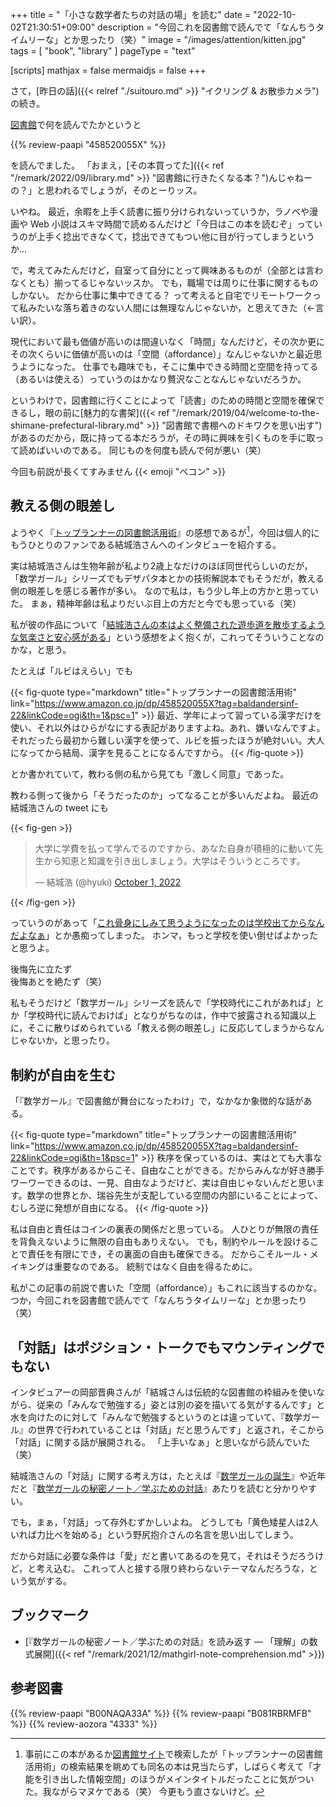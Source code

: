 +++
title = "「小さな数学者たちの対話の場」を読む"
date =  "2022-10-02T21:30:51+09:00"
description = "今回これを図書館で読んでて「なんちうタイムリーな」とか思ったり（笑）"
image = "/images/attention/kitten.jpg"
tags = [ "book", "library" ]
pageType = "text"

[scripts]
  mathjax = false
  mermaidjs = false
+++

さて，[昨日の話]({{< relref "./suitouro.md" >}} "イクリング & お散歩カメラ")の続き。

[図書館][島根県立図書館]で何を読んでたかというと

{{% review-paapi "458520055X" %}} <!-- 図書館活用術 インタビュー集 -->

を読んでました。
「おまえ，[その本買ってた]({{< ref "/remark/2022/09/library.md" >}} "図書館に行きたくなる本？")んじゃねーの？」と思われるでしょうが，そのとーりッス。

いやね。
最近，余暇を上手く読書に振り分けられないっていうか，ラノベや漫画や Web 小説はスキマ時間で読めるんだけど「今日はこの本を読むぞ」っていうのが上手く捻出できなくて，捻出できてもつい他に目が行ってしまうというか...

で，考えてみたんだけど，自室って自分にとって興味あるものが（全部とは言わなくとも）揃ってるじゃないッスか。
でも，職場では周りに仕事に関するものしかない。
だから仕事に集中できてる？ って考えると自宅でリモートワークって私みたいな落ち着きのない人間には無理なんじゃないか，と思えてきた（←言い訳）。

現代において最も価値が高いのは間違いなく「時間」なんだけど，その次か更にその次くらいに価値が高いのは「空間（affordance）」なんじゃないかと最近思うようになった。
仕事でも趣味でも，そこに集中できる時間と空間を持ってる（あるいは使える）っていうのはかなり贅沢なことなんじゃないだろうか。

というわけで，図書館に行くことによって「読書」のための時間と空間を確保できるし，眼の前に[魅力的な書架]({{< ref "/remark/2019/04/welcome-to-the-shimane-prefectural-library.md" >}} "図書館で書棚へのドキワクを思い出す")があるのだから，既に持ってる本だろうが，その時に興味を引くものを手に取って読めばいいのである。
同じものを何度も読んで何が悪い（笑）

今回も前説が長くてすみません {{< emoji "ペコン" >}}

## 教える側の眼差し

ようやく『[トップランナーの図書館活用術](https://www.amazon.co.jp/dp/458520055X?tag=baldandersinf-22&linkCode=ogi&th=1&psc=1)』の感想であるが[^b1]，今回は個人的にもうひとりのファンである結城浩さんへのインタビューを紹介する。

[^b1]: 事前にこの本があるか[図書館サイト][島根県立図書館]で検索したが「トップランナーの図書館活用術」の検索結果を眺めても同名の本は見当たらず，しばらく考えて「才能を引き出した情報空間」のほうがメインタイトルだったことに気がついた。我ながらマヌケである（笑） 今更もう直さないけど。

実は結城浩さんは生物年齢が私より2歳上なだけのほぼ同世代らしいのだが，「数学ガール」シリーズでもデザパタ本とかの技術解説本でもそうだが，教える側の眼差しを感じる著作が多い。
なので私は，もう少し年上の方かと思っていた。
まぁ，精神年齢は私よりだいぶ目上の方だと今でも思っている（笑）

私が彼の作品について「[結城浩さんの本はよく整備された遊歩道を散歩するような気楽さと安心感がある](https://baldanders.info/blog/000465/)」という感想をよく抱くが，これってそういうことなのかな，と思う。

たとえば「ルビはえらい」でも

{{< fig-quote type="markdown" title="トップランナーの図書館活用術" link="https://www.amazon.co.jp/dp/458520055X?tag=baldandersinf-22&linkCode=ogi&th=1&psc=1" >}}
最近、学年によって習っている漢字だけを使い、それ以外はひらがなにする表記がありますよね。あれ、嫌いなんですよ。それだったら最初から難しい漢字を使って、ルビを振ったほうが絶対いい。大人になってから結局、漢字を見ることになるんですから。
{{< /fig-quote >}}

とか書かれていて，教わる側の私から見ても「激しく同意」であった。

教わる側って後から「そうだったのか」ってなることが多いんだよね。
最近の結城浩さんの tweet にも

{{< fig-gen >}}
<blockquote class="twitter-tweet"><p lang="ja" dir="ltr">大学に学費を払って学んでるのですから、あなた自身が積極的に動いて先生から知恵と知識を引き出しましょう。大学はそういうところです。</p>&mdash; 結城浩 (@hyuki) <a href="https://twitter.com/hyuki/status/1576333948619173888?ref_src=twsrc%5Etfw">October 1, 2022</a></blockquote>
{{< /fig-gen >}}

っていうのがあって「[これ骨身にしみて思うようになったのは学校出てからなんだよなぁ](https://twitter.com/spiegel_2007/status/1576340774215512065)」とか愚痴ってしまった。
ホンマ，もっと学校を使い倒せばよかったと思うよ。

後悔先に立たず<br>
後悔あとを絶たず（笑）

私もそうだけど「数学ガール」シリーズを読んで「学校時代にこれがあれば」とか「学校時代に読んでおけば」となりがちなのは，作中で披露される知識以上に，そこに散りばめられている「教える側の眼差し」に反応してしまうからなんじゃないか，と思ったり。

## 制約が自由を生む

「『数学ガール』で図書館が舞台になったわけ」で，なかなか象徴的な話がある。

{{< fig-quote type="markdown" title="トップランナーの図書館活用術" link="https://www.amazon.co.jp/dp/458520055X?tag=baldandersinf-22&linkCode=ogi&th=1&psc=1" >}}
秩序を保っているのは、実はとても大事なことです。秩序があるからこそ、自由なことができる。だからみんなが好き勝手ワーワーできるのは、一見、自由なようだけど、実は自由じゃないんだと思います。数学の世界とか、瑞谷先生が支配している空間の内部にいることによって、むしろ逆に発想が自由になる。
{{< /fig-quote >}}

私は自由と責任はコインの裏表の関係だと思っている。
人ひとりが無限の責任を背負えないように無限の自由もありえない。
でも，制約やルールを設けることで責任を有限にでき，その裏面の自由も確保できる。
だからこそルール・メイキングは重要なのである。
統制ではなく自由を得るために。

私がこの記事の前説で書いた「空間（affordance）」もこれに該当するのかな。
つか，今回これを図書館で読んでて「なんちうタイムリーな」とか思ったり（笑）

## 「対話」はポジション・トークでもマウンティングでもない

インタビュアーの岡部晋典さんが「結城さんは伝統的な図書館の枠組みを使いながら、従来の「みんなで勉強する」姿とは別の姿を描いてる気がするんです」と水を向けたのに対して「みんなで勉強するというのとは違っていて、『数学ガール』の世界で行われていることは「対話」だと思うんです」と返され，そこから「対話」に関する話が展開される。
「上手いなぁ」と思いながら読んでいた（笑）

結城浩さんの「対話」に関する考え方は，たとえば『[数学ガールの誕生](https://www.amazon.co.jp/dp/B00NAQA33A?tag=baldandersinf-22&linkCode=ogi&th=1&psc=1)』や近年だと『[数学ガールの秘密ノート／学ぶための対話](https://www.amazon.co.jp/dp/B081RBRMFB?tag=baldandersinf-22&linkCode=ogi&th=1&psc=1)』あたりを読むと分かりやすい。

でも，まぁ，「対話」って存外むずかしいよね。
どうしても「黄色矮星人は2人いれば力比べを始める」という野尻抱介さんの名言を思い出してしまう。

だから対話に必要な条件は「愛」だと書いてあるのを見て，それはそうだろうけど，と考え込む。
これって人と接する限り終わらないテーマなんだろうな，という気がする。

## ブックマーク

- [『数学ガールの秘密ノート／学ぶための対話』を読み返す — 「理解」の数式展開]({{< ref "/remark/2021/12/mathgirl-note-comprehension.md" >}})

## 参考図書

{{% review-paapi "B00NAQA33A" %}} <!-- 数学ガールの誕生 -->
{{% review-paapi "B081RBRMFB" %}} <!-- 数学ガールの秘密ノート／学ぶための対話 -->
{{% review-aozora "4333" %}} <!-- クリトン -->

[島根県立図書館]: https://www.library.pref.shimane.lg.jp/
